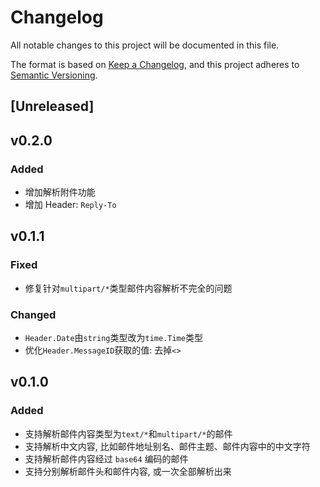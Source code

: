 # Changelog

All notable changes to this project will be documented in this file.

The format is based on [Keep a Changelog](https://keepachangelog.com/en/1.0.0/),
and this project adheres to [Semantic Versioning](https://semver.org/spec/v2.0.0.html).

## [Unreleased]

## v0.2.0

### Added

- 增加解析附件功能
- 增加 Header: `Reply-To`

## v0.1.1

### Fixed

- 修复针对`multipart/*`类型邮件内容解析不完全的问题

### Changed

- `Header.Date`由`string`类型改为`time.Time`类型
- 优化`Header.MessageID`获取的值: 去掉`<>`

## v0.1.0

### Added

- 支持解析邮件内容类型为`text/*`和`multipart/*`的邮件
- 支持解析中文内容, 比如邮件地址别名、邮件主题、邮件内容中的中文字符
- 支持解析邮件内容经过 `base64` 编码的邮件
- 支持分别解析邮件头和邮件内容, 或一次全部解析出来
